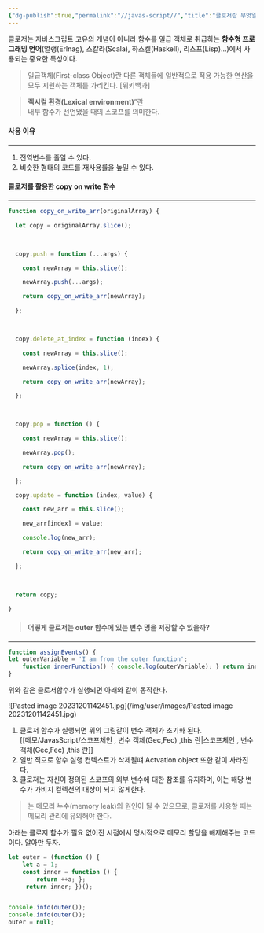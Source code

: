 ```yaml
---
{"dg-publish":true,"permalink":"//javas-script//","title":"클로저란 무엇일까?","tags":["javascript"]}
---
```



클로저는 자바스크립트 고유의 개념이 아니라 함수를 일급 객체로 취급하는 **함수형 프로그래밍 언어**(얼랭(Erlnag), 스칼라(Scala), 하스켈(Haskell), 리스프(Lisp)…)에서 사용되는 중요한 특성이다.

>일급객체(First-class Object)란 다른 객체들에 일반적으로 적용 가능한 연산을 모두 지원하는 객체를 가리킨다. [위키백과]

>**렉시컬 환경(Lexical environment)**”란  
내부 함수가 선언됐을 때의 스코프를 의미한다.


#### 사용 이유
---
1. 전역변수를 줄일 수 있다.
2. 비슷한 형태의 코드를 재사용률을 높일 수 있다.


#### 클로저를 활용한 copy on write 함수
---

```javascript
function copy_on_write_arr(originalArray) {

  let copy = originalArray.slice();

  

  copy.push = function (...args) {

    const newArray = this.slice();

    newArray.push(...args);

    return copy_on_write_arr(newArray);

  };

  

  copy.delete_at_index = function (index) {

    const newArray = this.slice();

    newArray.splice(index, 1);

    return copy_on_write_arr(newArray);

  };

  

  copy.pop = function () {

    const newArray = this.slice();

    newArray.pop();

    return copy_on_write_arr(newArray);

  };

  copy.update = function (index, value) {

    const new_arr = this.slice();

    new_arr[index] = value;

    console.log(new_arr);

    return copy_on_write_arr(new_arr);

  };

  

  return copy;

}
```


> #### 어떻게 클로저는 outer 함수에 있는 변수 명을 저장할 수 있을까?

---
```javascript
function assignEvents() {
let outerVariable = 'I am from the outer function'; 
	function innerFunction() { console.log(outerVariable); } return innerFunction; }
}
```

위와 같은 클로저함수가 실행되면 아래와 같이 동작한다.

![Pasted image 20231201142451.jpg](/img/user/images/Pasted image 20231201142451.jpg)

1. 클로저 함수가 실행되면 위의 그림같이 변수 객체가 초기화 된다.  
   [[메모/JavasScript/스코프체인 , 변수 객체(Gec,Fec) ,this 란\|스코프체인 , 변수 객체(Gec,Fec) ,this 란]]
2. 일반 적으로  함수 실행 컨텍스트가 삭제될떄 Actvation object 또한 같이 사라진다.
3. 클로저는 자신이 정의된 스코프의 외부 변수에 대한 참조를 유지하며, 이는 해당 변수가 가비지 컬렉션의 대상이 되지 않게한다.

>는 메모리 누수(memory leak)의 원인이 될 수 있으므로, 클로저를 사용할 때는 메모리 관리에 유의해야 한다.

아래는 클로저 함수가 필요 없어진 시점에서 명시적으로 메모리 할당을 해제해주는 코드이다. 알아만 두자.
```javascript
let outer = (function () {
    let a = 1; 
    const inner = function () { 
        return ++a; };
     return inner; })(); 


console.info(outer()); 
console.info(outer()); 
outer = null;
```
